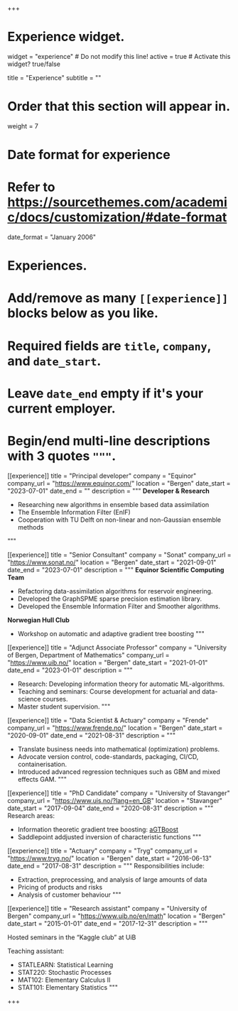 +++
# Experience widget.
widget = "experience"  # Do not modify this line!
active = true  # Activate this widget? true/false

title = "Experience"
subtitle = ""

# Order that this section will appear in.
weight = 7

# Date format for experience
#   Refer to https://sourcethemes.com/academic/docs/customization/#date-format
date_format = "January 2006"

# Experiences.
#   Add/remove as many `[[experience]]` blocks below as you like.
#   Required fields are `title`, `company`, and `date_start`.
#   Leave `date_end` empty if it's your current employer.
#   Begin/end multi-line descriptions with 3 quotes `"""`.

[[experience]]
  title = "Principal developer"
  company = "Equinor"
  company_url = "https://www.equinor.com/"
  location = "Bergen"
  date_start = "2023-07-01"
  date_end = ""
  description = """
  **Developer & Research**
  
  - Researching new algorithms in ensemble based data assimilation
  - The Ensemble Information Filter (EnIF)
  - Cooperation with TU Delft on non-linear and non-Gaussian ensemble methods

  """

[[experience]]
  title = "Senior Consultant"
  company = "Sonat"
  company_url = "https://www.sonat.no/"
  location = "Bergen"
  date_start = "2021-09-01"
  date_end = "2023-07-01"
  description = """
  **Equinor Scientific Computing Team**
  
  - Refactoring data-assimilation algorithms for reservoir engineering.
  - Developed the GraphSPME sparse precision estimation library.
  - Developed the Ensemble Information Filter and Smoother algorithms.

  **Norwegian Hull Club**
  
  - Workshop on automatic and adaptive gradient tree boosting
  """
  
 [[experience]]
  title = "Adjunct Associate Professor"
  company = "University of Bergen, Department of Mathematics"
  company_url = "https://www.uib.no/"
  location = "Bergen"
  date_start = "2021-01-01"
  date_end = "2023-01-01"
  description = """
  - Research: Developing information theory for automatic ML-algorithms.
  - Teaching and seminars: Course development for actuarial and data-science courses.
  - Master student supervision.
  """

[[experience]]
  title = "Data Scientist & Actuary"
  company = "Frende"
  company_url = "https://www.frende.no/"
  location = "Bergen"
  date_start = "2020-09-01"
  date_end = "2021-08-31"
  description = """
  - Translate business needs into mathematical (optimization) problems.
  - Advocate version control, code-standards, packaging, CI/CD, containerisation.
  - Introduced advanced regression techniques such as GBM and mixed effects GAM.
  """
  
[[experience]]
  title = "PhD Candidate"
  company = "University of Stavanger"
  company_url = "https://www.uis.no/?lang=en_GB"
  location = "Stavanger"
  date_start = "2017-09-04"
  date_end = "2020-08-31"
  description = """
  Research areas:
  
  * Information theoretic gradient tree boosting: [aGTBoost](https://github.com/Blunde1/agtboost)
  * Saddlepoint addjusted inversion of characteristic functions
  """

[[experience]]
  title = "Actuary"
  company = "Tryg"
  company_url = "https://www.tryg.no/"
  location = "Bergen"
  date_start = "2016-06-13"
  date_end = "2017-08-31"
  description = """
  Responsibilities include:
  
  * Extraction, preprocessing, and analysis of large amounts of data
  * Pricing of products and risks
  * Analysis of customer behaviour
  """
  
[[experience]]
  title = "Research assistant"
  company = "University of Bergen"
  company_url = "https://www.uib.no/en/math"
  location = "Bergen"
  date_start = "2015-01-01"
  date_end = "2017-12-31"
  description = """
  
  Hosted seminars in the “Kaggle club” at UiB
  
  Teaching assistant:
  
  - STATLEARN: Statistical Learning
  - STAT220: Stochastic Processes
  - MAT102: Elementary Calculus II
  - STAT101: Elementary Statistics
  """

+++
